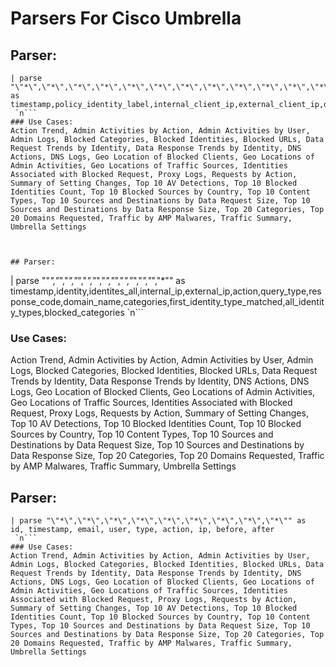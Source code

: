 # Parsers For Cisco Umbrella

## Parser:
```
| parse "\"*\",\"*\",\"*\",\"*\",\"*\",\"*\",\"*\",\"*\",\"*\",\"*\",\"*\",\"*\",\"*\",\"*\",\"*\",\"*\",\"*\",\"*\",\"*\",\"*\",\"*\",\"*\",\"*\",\"*\",\"*\",\"*\",\"*\",\"*\",\"*\",\"*\",\"*\",\"*\",\"*\",\"*\",\"*\"" as timestamp,policy_identity_label,internal_client_ip,external_client_ip,destination_ip,content_type,action,url,referer,user_agent,status_code,request_size,response_size,response_body_size,sha256,categories,av_detections,PUAs,AMP_disposition,AMP_malware_name,AMP_score,policy_identity_type,blocked_categories,identities,identity_types,request_method,DLP_status,certificate_errors,file_name,ruleset_ID,rule_ID,destination_list_IDs,isolate_action,file_action,warn_status
 `n```
### Use Cases:
Action Trend, Admin Activities by Action, Admin Activities by User, Admin Logs, Blocked Categories, Blocked Identities, Blocked URLs, Data Request Trends by Identity, Data Response Trends by Identity, DNS Actions, DNS Logs, Geo Location of Blocked Clients, Geo Locations of Admin Activities, Geo Locations of Traffic Sources, Identities Associated with Blocked Request, Proxy Logs, Requests by Action, Summary of Setting Changes, Top 10 AV Detections, Top 10 Blocked Identities Count, Top 10 Blocked Sources by Country, Top 10 Content Types, Top 10 Sources and Destinations by Data Request Size, Top 10 Sources and Destinations by Data Response Size, Top 20 Categories, Top 20 Domains Requested, Traffic by AMP Malwares, Traffic Summary, Umbrella Settings



## Parser:
```
| parse "\"*\",\"*\",\"*\",\"*\",\"*\",\"*\",\"*\",\"*\",\"*\",\"*\",\"*\",\"*\",\"*\"" as timestamp,identity,identites_all,internal_ip,external_ip,action,query_type,response_code,domain_name,categories,first_identity_type_matched,all_identity_types,blocked_categories
 `n```
### Use Cases:
Action Trend, Admin Activities by Action, Admin Activities by User, Admin Logs, Blocked Categories, Blocked Identities, Blocked URLs, Data Request Trends by Identity, Data Response Trends by Identity, DNS Actions, DNS Logs, Geo Location of Blocked Clients, Geo Locations of Admin Activities, Geo Locations of Traffic Sources, Identities Associated with Blocked Request, Proxy Logs, Requests by Action, Summary of Setting Changes, Top 10 AV Detections, Top 10 Blocked Identities Count, Top 10 Blocked Sources by Country, Top 10 Content Types, Top 10 Sources and Destinations by Data Request Size, Top 10 Sources and Destinations by Data Response Size, Top 20 Categories, Top 20 Domains Requested, Traffic by AMP Malwares, Traffic Summary, Umbrella Settings



## Parser:
```
| parse "\"*\",\"*\",\"*\",\"*\",\"*\",\"*\",\"*\",\"*\",\"*\"" as  id, timestamp, email, user, type, action, ip, before, after
 `n```
### Use Cases:
Action Trend, Admin Activities by Action, Admin Activities by User, Admin Logs, Blocked Categories, Blocked Identities, Blocked URLs, Data Request Trends by Identity, Data Response Trends by Identity, DNS Actions, DNS Logs, Geo Location of Blocked Clients, Geo Locations of Admin Activities, Geo Locations of Traffic Sources, Identities Associated with Blocked Request, Proxy Logs, Requests by Action, Summary of Setting Changes, Top 10 AV Detections, Top 10 Blocked Identities Count, Top 10 Blocked Sources by Country, Top 10 Content Types, Top 10 Sources and Destinations by Data Request Size, Top 10 Sources and Destinations by Data Response Size, Top 20 Categories, Top 20 Domains Requested, Traffic by AMP Malwares, Traffic Summary, Umbrella Settings


